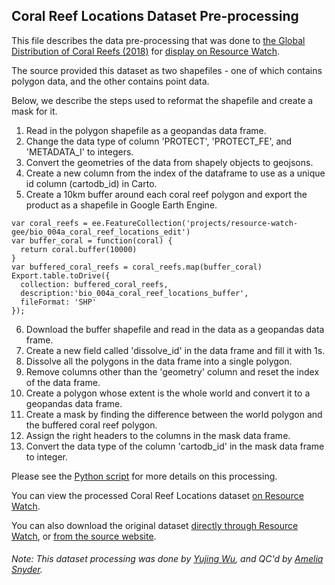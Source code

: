 ## Coral Reef Locations Dataset Pre-processing
This file describes the data pre-processing that was done to [the Global Distribution of Coral Reefs (2018)](http://data.unep-wcmc.org/datasets/1) for [display on Resource Watch](https://resourcewatch.org/data/explore/1d23838e-40da-4cf3-b61c-56258d3a5c56).

The source provided this dataset as two shapefiles - one of which contains polygon data, and the other contains point data.

Below, we describe the steps used to reformat the shapefile and create a mask for it.
1. Read in the polygon shapefile as a geopandas data frame.
2. Change the data type of column 'PROTECT', 'PROTECT_FE', and 'METADATA_I' to integers.
3. Convert the geometries of the data from shapely objects to geojsons.
4. Create a new column from the index of the dataframe to use as a unique id column (cartodb_id) in Carto.
5. Create a 10km buffer around each coral reef polygon and export the product as a shapefile in Google Earth Engine.
```
var coral_reefs = ee.FeatureCollection('projects/resource-watch-gee/bio_004a_coral_reef_locations_edit')
var buffer_coral = function(coral) {
  return coral.buffer(10000)
}
var buffered_coral_reefs = coral_reefs.map(buffer_coral)
Export.table.toDrive({
  collection: buffered_coral_reefs,
  description:'bio_004a_coral_reef_locations_buffer',
  fileFormat: 'SHP'
});
```
6. Download the buffer shapefile and read in the data as a geopandas data frame.
7. Create a new field called 'dissolve_id' in the data frame and fill it with 1s.
8. Dissolve all the polygons in the data frame into a single polygon.
9. Remove columns other than the 'geometry' column and reset the index of the data frame.
10. Create a polygon whose extent is the whole world and convert it to a geopandas data frame.
11. Create a mask by finding the difference between the world polygon and the buffered coral reef polygon.
12. Assign the right headers to the columns in the mask data frame.
13. Convert the data type of the column 'cartodb_id' in the mask data frame to integer.

Please see the [Python script](https://github.com/resource-watch/data-pre-processing/blob/master/bio_004a_coral_reef_locations/bio_004a_coral_reef_locations_processing.py) for more details on this processing.

You can view the processed Coral Reef Locations dataset [on Resource Watch](https://resourcewatch.org/data/explore/1d23838e-40da-4cf3-b61c-56258d3a5c56).

You can also download the original dataset [directly through Resource Watch](http://wri-public-data.s3.amazonaws.com/resourcewatch/bio_004a_coral_reef_locations.zip), or [from the source website](http://data.unep-wcmc.org/datasets/1).

###### Note: This dataset processing was done by [Yujing Wu](https://www.wri.org/profile/yujing-wu), and QC'd by [Amelia Snyder](https://www.wri.org/profile/amelia-snyder).
